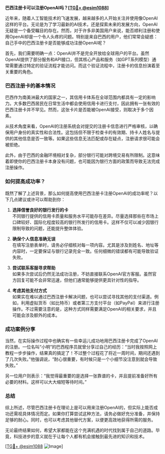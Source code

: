 **巴西注册卡可以注册OpenAI吗？[[TG💪+ @esim1088](https://t.me/s/esim1088)]**

近年来，随着人工智能技术的飞速发展，越来越多的人开始关注并使用像OpenAI这样的平台。无论是为了学习最新的AI技术，还是探索未来的发展方向，OpenAI无疑是一个备受瞩目的存在。然而，对于许多非美国用户来说，能否顺利注册和使用OpenAI却是一个令人头疼的问题。特别是来自巴西的用户，他们常常会疑惑：自己手中的巴西注册卡是否能够成功注册OpenAI呢？

首先，我们需要明确一点：OpenAI并不是完全开放给全球用户的平台。虽然OpenAI提供了部分服务和API接口，但其核心产品和服务（如GPT系列模型）通常需要通过特定的验证流程才能访问。而这个验证流程中，注册卡的信息扮演着至关重要的角色。

### 巴西注册卡的基本情况

巴西作为南美洲最大的国家之一，其信用卡体系在全球范围内都具有一定的影响力。大多数巴西居民在日常生活中都会使用信用卡进行支付，因此拥有一张有效的巴西注册卡并不罕见。然而，这张卡片是否能被OpenAI接受，则取决于多个因素。

从技术角度来看，OpenAI的注册系统会对提交的注册卡信息进行严格审核，以确保用户身份的真实性和合法性。这包括但不限于检查卡的有效期、持卡人姓名与提供的其他信息是否一致等。如果这些信息无法匹配或存在疑点，注册请求很可能会被拒绝。

此外，由于巴西的金融环境相对复杂，部分银行可能对跨境交易有所限制。这意味着即使你的巴西注册卡本身没有问题，也可能因为银行方面的政策而导致无法完成注册操作。

### 如何提高成功率？

既然了解了上述背景，那么如何提高使用巴西注册卡注册OpenAI的成功率呢？以下几点建议或许可以帮助到你：

1. **选择信誉良好的银行发行的卡**  
   不同银行提供的信用卡质量和服务水平可能存在差异。尽量选择那些在市场上口碑较好、国际化程度较高的银行所发行的信用卡。这样不仅可以减少因银行限制导致的问题，还能提升整体体验。

2. **确保个人信息准确无误**  
   在填写注册表单时，请务必仔细核对每一项内容。尤其是涉及到姓名、地址等内容时，一定要保证与银行记录完全一致。任何细微的错误都有可能导致验证失败。

3. **尝试联系客服寻求帮助**  
   如果多次尝试后仍然无法成功注册，不妨直接联系OpenAI官方客服。虽然官方回复可能不会非常迅速，但他们通常能够提供更具针对性的指导。

4. **考虑其他支付方式**  
   如果实在难以通过巴西注册卡解决问题，也可以尝试寻找其他的支付渠道。例如，利用虚拟货币（如比特币）或者第三方支付平台（如PayPal）来进行注册操作。不过需要注意的是，这种方式同样需要满足OpenAI的相关要求，并且可能会涉及额外的成本。

### 成功案例分享

当然，在实际操作过程中也确实有一些幸运儿成功地用巴西注册卡完成了OpenAI的注册。一位名叫“小明”的巴西程序员就曾分享过自己的经历：“当时我按照网上教程一步步操作，结果真的搞定了！不过整个过程花了将近一周时间，期间还遇到了几次失败。”他强调说，“耐心很重要，有时候只是一个小细节没注意到就会导致失败。”

另一位用户则表示：“我觉得最重要的是选择一张靠谱的卡，并且提前准备好所有必要的材料。这样可以大大缩短等待时间。”

### 总结

综上所述，尽管巴西注册卡在理论上是可以用来注册OpenAI的，但实际上能否成功还需视具体情况而定。如果你打算尝试这种方法，请务必做好充分准备，并保持足够的耐心。同时，也可以考虑其他替代方案，以便更高效地获得所需的服务。

无论最终结果如何，希望大家都能在这个充满机遇的时代找到属于自己的道路。毕竟，科技进步的意义就在于让每个人都有机会接触到最先进的知识和技术。

[[TG💪+ @esim1088](https://t.me/s/esim1088) ![Image](https://i.postimg.cc/4NQfJmqS/Snipaste-2025-05-13-00-14-12.png)]